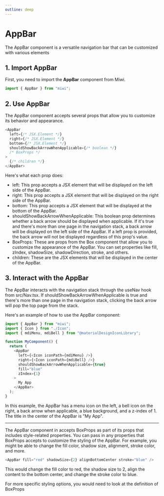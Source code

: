 ```yaml
---
outline: deep
---
```


# AppBar

The AppBar component is a versatile navigation bar that can be customized with various elements

## 1. Import AppBar

First, you need to import the **AppBar** component from Miwi.

```ts
import { AppBar } from "miwi";
```

## 2. Use AppBar


The AppBar component accepts several props that allow you to customize its behavior and appearance.

```ts
<AppBar
  left={/* JSX.Element */}
  right={/* JSX.Element */}
  bottom={/* JSX.Element */}
  shouldShowBackArrowWhenApplicable={/* boolean */}
  /* BoxProps */
>
  {/* children */}
</AppBar>
```

Here's what each prop does:

- left: This prop accepts a JSX element that will be displayed on the left side of the AppBar.
- right: This prop accepts a JSX element that will be displayed on the right side of the AppBar.
- bottom: This prop accepts a JSX element that will be displayed at the bottom of the AppBar.
- shouldShowBackArrowWhenApplicable: This boolean prop determines whether a back arrow should be displayed when applicable. If it's true and there's more than one page in the navigation stack, a back arrow will be displayed on the left side of the AppBar. If a left prop is provided, the back arrow will not be displayed regardless of this prop's value.
- BoxProps: These are props from the Box component that allow you to customize the appearance of the AppBar. You can set properties like fill, zIndex, shadowSize, shadowDirection, stroke, and others.
- children: These are the JSX elements that will be displayed in the center of the AppBar.

## 3. Interact with the AppBar

The AppBar interacts with the navigation stack through the useNav hook from src/Nav.tsx. If shouldShowBackArrowWhenApplicable is true and there's more than one page in the navigation stack, clicking the back arrow will pop the top page from the stack.

Here's an example of how to use the AppBar component:

```ts
import { AppBar } from "miwi";
import { Icon } from "./Icon";
import { mdiMenu, mdiBell } from "@materialDesignIconLibrary";

function MyComponent() {
  return (
    <AppBar
      left={<Icon iconPath={mdiMenu} />}
      right={<Icon iconPath={mdiBell} />}
      shouldShowBackArrowWhenApplicable={true}
      fill="blue"
      zIndex={1}
    >
      My App
    </AppBar>
  );
}
```

In this example, the AppBar has a menu icon on the left, a bell icon on the right, a back arrow when applicable, a blue background, and a z-index of 1. The title in the center of the AppBar is "My App".



---

The AppBar component in accepts BoxProps as part of its props that includes style-related properties. You can pass in any properties that BoxProps accepts to customize the styling of the AppBar. For example, you might be able to change the fill color, shadow size, alignment, stroke color, and more.



```ts
<AppBar fill="red" shadowSize={2} alignBottomCenter stroke="blue" />
```


This would change the fill color to red, the shadow size to 2, align the content to the bottom center, and change the stroke color to blue.

For more specific styling options, you would need to look at the definition of BoxProps
